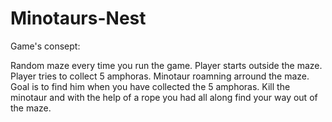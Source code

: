 # Minotaurs-Nest

Game's consept:

Random maze every time you run the game.
Player starts outside the maze.
Player tries to collect 5 amphoras.
Minotaur roamning arround the maze.
Goal is to find him when you have collected the 5 amphoras.
Kill the minotaur and with the help of a rope you had all along find your way out of the maze.
